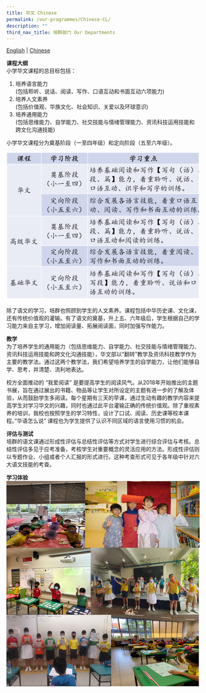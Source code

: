 ```yaml
---
title: 华文 Chinese
permalink: /our-programmes/Chinese-CL/
description: ""
third_nav_title: 培群部门 Our Departments
---
```

[English](/our-curriculum-hidden/Chinese-EL/) | [Chinese](/our-programmes/Chinese-CL/)

**课程大纲**<br>
小学华文课程的总目标包括：
1. 培养语言能力<br>(包括聆听、说话、阅读、写作、口语互动和书面互动六项能力)
2. 培养人文素养<br>(包括价值观、华族文化、社会知识、关爱以及环球意识)
3. 培养通用能力<br>(包括思维能力、自学能力、社交技能与情绪管理能力、资讯科技运用技能和跨文化沟通技能)

小学华文课程分为奠基阶段（一至四年级）和定向阶段（五至六年级）。

![Chinese2](/images/Our%20Programmes/Chinese2.jpg)

除了语文的学习，培群也照顾到学生的人文素养。课程包括中华历史课、文化课，还有传统价值观的灌输。有了语文的奠基，升上五、六年级后，学生根据自己的学习能力来自主学习，增加阅读量、拓展阅读面，同时加强写作能力。

**教学**<br>
为了培养学生的通用能力（包括思维能力、自学能力、社交技能与情绪管理能力、资讯科技运用技能和跨文化沟通技能），华文部以“翻转”教学及资讯科技教学作为主要的教学法。通过这两个教学法，我们希望培养学生的自学能力，让他们能够自学、思考，并清楚、流利地表达。

校方全面推动的 “我爱阅读” 是要提高学生的阅读风气。从2018年开始推出的主题书展，旨在通过展出的书籍、物品等让学生对所设定的主题有进一步的了解及体验，从而鼓励学生多阅读。每个星期有三天的早课，通过生动有趣的教学内容来提高学生对学习华文的兴趣，同时也通过此平台灌输正确的传统价值观。除了重视素养的培训，我校也按照学生的学习特性，设计了口试、阅读、历史课等校本课程。”华语怎么说” 课程也为学生提供了认识不同区域的语言使用习惯的机会。

**评估与测试**<br>
培群的语文课通过形成性评估与总结性评估等方式对学生进行综合评估与考核。总结性评估多见于应考准备，考核学生对重要概念的灵活应用的方法。形成性评估则以专题作业、小组或者个人汇报的形式进行。这种考查形式可见于各年级中针对六大语文技能的考查。

**学习体验**<br>
![Chinese1](/images/Our%20Programmes/Chinese1.jpg)